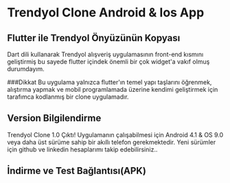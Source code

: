 # Trendyol Clone Android & Ios App

## Flutter ile Trendyol Önyüzünün Kopyası
Dart dili kullanarak Trendyol alışveriş uygulamasının front-end kısmını geliştirmiş bu sayede flutter içindek önemli bir çok widget'a vakıf olmuş durumdayım.

###Dikkat
Bu uygulama yalnızca flutter'ın temel yapı taşlarını öğrenmek, alıştırma yapmak ve mobil programlamada üzerine kendimi geliştirmek için tarafımca kodlanmış bir clone uygulamadır.


## Version Bilgilendirme 

Trendyol Clone 1.0 Çıktı!
Uygulamanın çalışabilmesi için Android 4.1 & OS 9.0 veya daha üst sürüme sahip bir  akıllı telefon gerekmektedir.
Yeni sürümler için github ve linkedin hesaplarımı takip edebilirsiniz..


## İndirme ve Test Bağlantısı(APK)
 
 
